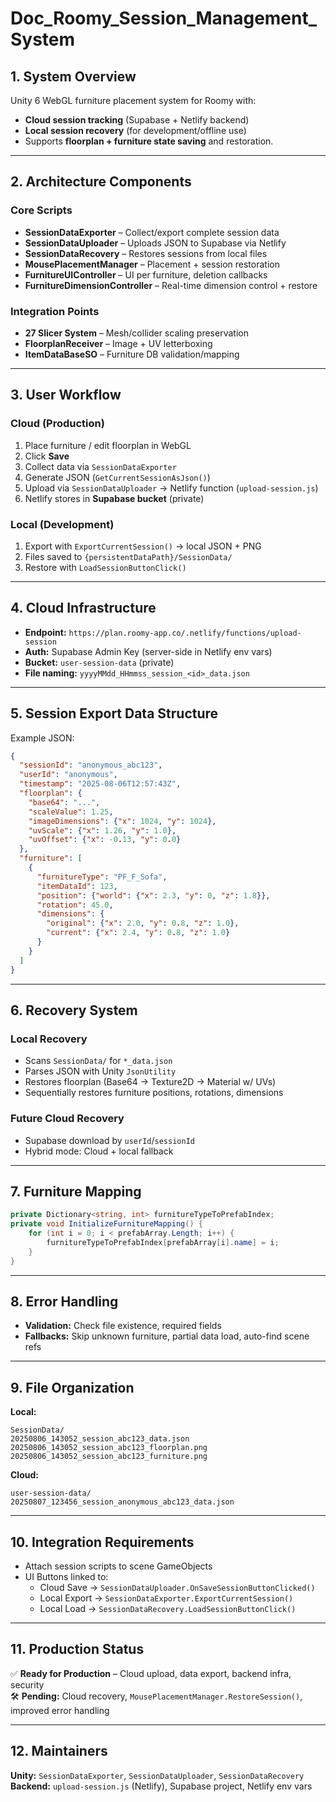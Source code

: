 # Doc_Roomy_Session_Management_System

## 1. System Overview
Unity 6 WebGL furniture placement system for Roomy with:
- **Cloud session tracking** (Supabase + Netlify backend)
- **Local session recovery** (for development/offline use)
- Supports **floorplan + furniture state saving** and restoration.

---

## 2. Architecture Components

### Core Scripts
- **SessionDataExporter** – Collect/export complete session data  
- **SessionDataUploader** – Uploads JSON to Supabase via Netlify  
- **SessionDataRecovery** – Restores sessions from local files  
- **MousePlacementManager** – Placement + session restoration  
- **FurnitureUIController** – UI per furniture, deletion callbacks  
- **FurnitureDimensionController** – Real-time dimension control + restore  

### Integration Points
- **27 Slicer System** – Mesh/collider scaling preservation  
- **FloorplanReceiver** – Image + UV letterboxing  
- **ItemDataBaseSO** – Furniture DB validation/mapping  

---

## 3. User Workflow

### Cloud (Production)
1. Place furniture / edit floorplan in WebGL  
2. Click **Save**  
3. Collect data via `SessionDataExporter`  
4. Generate JSON (`GetCurrentSessionAsJson()`)  
5. Upload via `SessionDataUploader` → Netlify function (`upload-session.js`)  
6. Netlify stores in **Supabase bucket** (private)  

### Local (Development)
1. Export with `ExportCurrentSession()` → local JSON + PNG  
2. Files saved to `{persistentDataPath}/SessionData/`  
3. Restore with `LoadSessionButtonClick()`  

---

## 4. Cloud Infrastructure
- **Endpoint:** `https://plan.roomy-app.co/.netlify/functions/upload-session`  
- **Auth:** Supabase Admin Key (server-side in Netlify env vars)  
- **Bucket:** `user-session-data` (private)  
- **File naming:** `yyyyMMdd_HHmmss_session_<id>_data.json`

---

## 5. Session Export Data Structure
Example JSON:
```json
{
  "sessionId": "anonymous_abc123",
  "userId": "anonymous",
  "timestamp": "2025-08-06T12:57:43Z",
  "floorplan": {
    "base64": "...",
    "scaleValue": 1.25,
    "imageDimensions": {"x": 1024, "y": 1024},
    "uvScale": {"x": 1.26, "y": 1.0},
    "uvOffset": {"x": -0.13, "y": 0.0}
  },
  "furniture": [
    {
      "furnitureType": "PF_F_Sofa",
      "itemDataId": 123,
      "position": {"world": {"x": 2.3, "y": 0, "z": 1.8}},
      "rotation": 45.0,
      "dimensions": {
        "original": {"x": 2.0, "y": 0.8, "z": 1.0},
        "current": {"x": 2.4, "y": 0.8, "z": 1.0}
      }
    }
  ]
}
```

---

## 6. Recovery System

### Local Recovery
- Scans `SessionData/` for `*_data.json`
- Parses JSON with Unity `JsonUtility`
- Restores floorplan (Base64 → Texture2D → Material w/ UVs)
- Sequentially restores furniture positions, rotations, dimensions

### Future Cloud Recovery
- Supabase download by `userId`/`sessionId`
- Hybrid mode: Cloud + local fallback

---

## 7. Furniture Mapping
```csharp
private Dictionary<string, int> furnitureTypeToPrefabIndex;
private void InitializeFurnitureMapping() {
    for (int i = 0; i < prefabArray.Length; i++) {
        furnitureTypeToPrefabIndex[prefabArray[i].name] = i;
    }
}
```

---

## 8. Error Handling
- **Validation:** Check file existence, required fields  
- **Fallbacks:** Skip unknown furniture, partial data load, auto-find scene refs  

---

## 9. File Organization
**Local:**
```
SessionData/
20250806_143052_session_abc123_data.json
20250806_143052_session_abc123_floorplan.png
20250806_143052_session_abc123_furniture.png
```

**Cloud:**
```
user-session-data/
20250807_123456_session_anonymous_abc123_data.json
```

---

## 10. Integration Requirements
- Attach session scripts to scene GameObjects  
- UI Buttons linked to:
  - Cloud Save → `SessionDataUploader.OnSaveSessionButtonClicked()`  
  - Local Export → `SessionDataExporter.ExportCurrentSession()`  
  - Local Load → `SessionDataRecovery.LoadSessionButtonClick()`  

---

## 11. Production Status
✅ **Ready for Production** – Cloud upload, data export, backend infra, security  
🛠 **Pending:** Cloud recovery, `MousePlacementManager.RestoreSession()`, improved error handling  

---

## 12. Maintainers
**Unity:** `SessionDataExporter`, `SessionDataUploader`, `SessionDataRecovery`  
**Backend:** `upload-session.js` (Netlify), Supabase project, Netlify env vars
